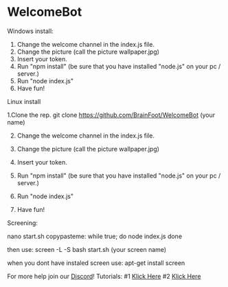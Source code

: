 # WelcomeBot
Windows install:
1. Change the welcome channel in the index.js file.
2. Change the picture (call the picture wallpaper.jpg)
3. Insert your token.
4. Run "npm install"
(be sure that you have installed "node.js" on your pc / server.)
5. Run "node index.js"
6. Have fun!

Linux install

1.Clone the rep.
git clone https://github.com/BrainFoot/WelcomeBot (your name)

2. Change the welcome channel in the index.js file.

3. Change the picture (call the picture wallpaper.jpg)

4. Insert your token.

5. Run "npm install"
(be sure that you have installed "node.js" on your pc / server.)

6. Run "node index.js"

7. Have fun!

Screening:

nano start.sh
copypasteme:
while true; do
    node index.js
done

then use:
screen -L -S bash start.sh (your screen name)

when you dont have instaled screen use:
apt-get install screen

For more help join our [Discord](https://discord.gg/GsxjQsj)!
Tutorials:
#1 [Klick Here](https://youtu.be/TvLObBezzfw)
#2 [Klick Here](https://youtu.be/I_WJhobusBg)
